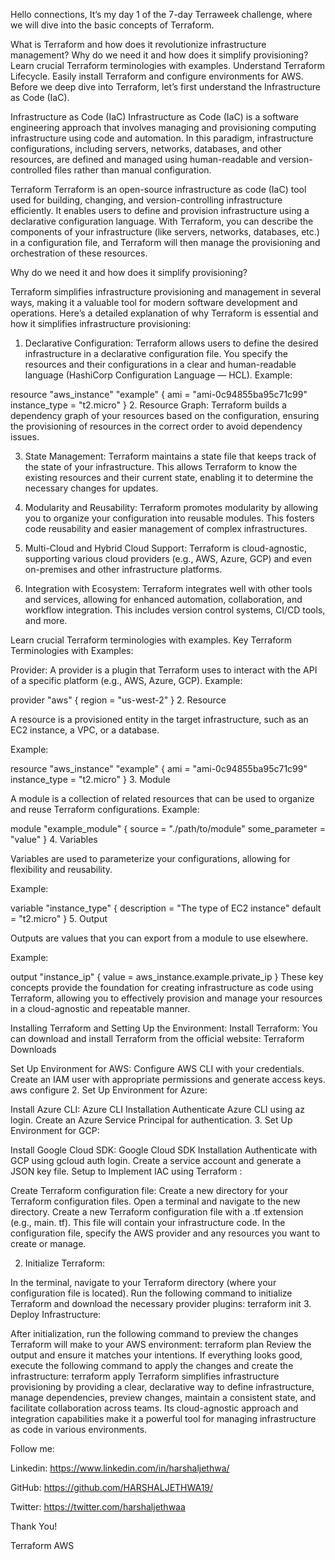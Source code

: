 Hello connections, It’s my day 1 of the 7-day Terraweek challenge, where we will dive into the basic concepts of Terraform.

What is Terraform and how does it revolutionize infrastructure management?
Why do we need it and how does it simplify provisioning?
Learn crucial Terraform terminologies with examples.
Understand Terraform Lifecycle.
Easily install Terraform and configure environments for AWS.
Before we deep dive into Terraform, let’s first understand the Infrastructure as Code (IaC).


Infrastructure as Code (IaC)
Infrastructure as Code (IaC) is a software engineering approach that involves managing and provisioning computing infrastructure using code and automation. In this paradigm, infrastructure configurations, including servers, networks, databases, and other resources, are defined and managed using human-readable and version-controlled files rather than manual configuration.

Terraform
Terraform is an open-source infrastructure as code (IaC) tool used for building, changing, and version-controlling infrastructure efficiently. It enables users to define and provision infrastructure using a declarative configuration language. With Terraform, you can describe the components of your infrastructure (like servers, networks, databases, etc.) in a configuration file, and Terraform will then manage the provisioning and orchestration of these resources.

Why do we need it and how does it simplify provisioning?

Terraform simplifies infrastructure provisioning and management in several ways, making it a valuable tool for modern software development and operations. Here’s a detailed explanation of why Terraform is essential and how it simplifies infrastructure provisioning:

1. Declarative Configuration:
Terraform allows users to define the desired infrastructure in a declarative configuration file. You specify the resources and their configurations in a clear and human-readable language (HashiCorp Configuration Language — HCL).
Example:

resource "aws_instance" "example" {
  ami           = "ami-0c94855ba95c71c99"
  instance_type = "t2.micro"
}
2. Resource Graph: Terraform builds a dependency graph of your resources based on the configuration, ensuring the provisioning of resources in the correct order to avoid dependency issues.

3. State Management: Terraform maintains a state file that keeps track of the state of your infrastructure. This allows Terraform to know the existing resources and their current state, enabling it to determine the necessary changes for updates.

4. Modularity and Reusability: Terraform promotes modularity by allowing you to organize your configuration into reusable modules. This fosters code reusability and easier management of complex infrastructures.

5. Multi-Cloud and Hybrid Cloud Support: Terraform is cloud-agnostic, supporting various cloud providers (e.g., AWS, Azure, GCP) and even on-premises and other infrastructure platforms.

9. Integration with Ecosystem: Terraform integrates well with other tools and services, allowing for enhanced automation, collaboration, and workflow integration. This includes version control systems, CI/CD tools, and more.

Learn crucial Terraform terminologies with examples.
Key Terraform Terminologies with Examples:

Provider:
A provider is a plugin that Terraform uses to interact with the API of a specific platform (e.g., AWS, Azure, GCP).
Example:

provider "aws" {   region = "us-west-2" }
2. Resource

A resource is a provisioned entity in the target infrastructure, such as an EC2 instance, a VPC, or a database.

Example:

resource "aws_instance" "example" {
  ami           = "ami-0c94855ba95c71c99"
  instance_type = "t2.micro"
}
3. Module

A module is a collection of related resources that can be used to organize and reuse Terraform configurations.
Example:

module "example_module" {
  source = "./path/to/module"
  some_parameter = "value"
}
4. Variables

Variables are used to parameterize your configurations, allowing for flexibility and reusability.

Example:

variable "instance_type" {
  description = "The type of EC2 instance"
  default     = "t2.micro"
}
5. Output

Outputs are values that you can export from a module to use elsewhere.

Example:

output "instance_ip" {
  value = aws_instance.example.private_ip
}
These key concepts provide the foundation for creating infrastructure as code using Terraform, allowing you to effectively provision and manage your resources in a cloud-agnostic and repeatable manner.

Installing Terraform and Setting Up the Environment:
Install Terraform: You can download and install Terraform from the official website: Terraform Downloads

Set Up Environment for AWS:
Configure AWS CLI with your credentials.
Create an IAM user with appropriate permissions and generate access keys.
  aws configure
2. Set Up Environment for Azure:

Install Azure CLI: Azure CLI Installation
Authenticate Azure CLI using az login.
Create an Azure Service Principal for authentication.
3. Set Up Environment for GCP:

Install Google Cloud SDK: Google Cloud SDK Installation
Authenticate with GCP using gcloud auth login.
Create a service account and generate a JSON key file.
Setup to Implement IAC using Terraform :

Create Terraform configuration file:
Create a new directory for your Terraform configuration files.
Open a terminal and navigate to the new directory.
Create a new Terraform configuration file with a .tf extension (e.g., main. tf). This file will contain your infrastructure code.
In the configuration file, specify the AWS provider and any resources you want to create or manage.

2. Initialize Terraform:

In the terminal, navigate to your Terraform directory (where your configuration file is located).
Run the following command to initialize Terraform and download the necessary provider plugins:
terraform init
3. Deploy Infrastructure:

After initialization, run the following command to preview the changes Terraform will make to your AWS environment:
terraform plan
Review the output and ensure it matches your intentions.
If everything looks good, execute the following command to apply the changes and create the infrastructure:
terraform apply
Terraform simplifies infrastructure provisioning by providing a clear, declarative way to define infrastructure, manage dependencies, preview changes, maintain a consistent state, and facilitate collaboration across teams. Its cloud-agnostic approach and integration capabilities make it a powerful tool for managing infrastructure as code in various environments.

Follow me:

Linkedin: https://www.linkedin.com/in/harshaljethwa/

GitHub: https://github.com/HARSHALJETHWA19/

Twitter: https://twitter.com/harshaljethwaa

Thank You!

Terraform
AWS
